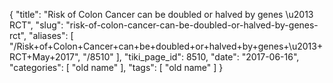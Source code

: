 {
    "title": "Risk of Colon Cancer can be doubled or halved by genes \u2013 RCT",
    "slug": "risk-of-colon-cancer-can-be-doubled-or-halved-by-genes-rct",
    "aliases": [
        "/Risk+of+Colon+Cancer+can+be+doubled+or+halved+by+genes+\u2013+RCT+May+2017",
        "/8510"
    ],
    "tiki_page_id": 8510,
    "date": "2017-06-16",
    "categories": [
        "old name"
    ],
    "tags": [
        "old name"
    ]
}